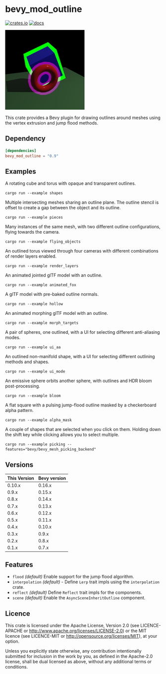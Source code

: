 # bevy_mod_outline

[![crates.io](https://img.shields.io/crates/v/bevy_mod_outline.svg)](https://crates.io/crates/bevy_mod_outline)
[![docs](https://docs.rs/bevy_mod_outline/badge.svg)](https://docs.rs/bevy_mod_outline)

![Screenshot of bevy_mod_outline's shapes example](https://github.com/bevyengine/bevy-assets/blob/main/Assets/3D/bevy_mod_outline.png?raw=true)

This crate provides a Bevy plugin for drawing outlines around meshes using the
vertex extrusion and jump flood methods.

## Dependency

```toml
[dependencies]
bevy_mod_outline = "0.9"
```

## Examples

A rotating cube and torus with opaque and transparent outlines.

```shell
cargo run --example shapes
```

Multiple intersecting meshes sharing an outline plane. The outline stencil is offset to create
a gap between the object and its outline.

```shell
cargo run --example pieces
```

Many instances of the same mesh, with two different outline configurations, flying towards the
camera.

```shell
cargo run --example flying_objects
```

An outlined torus viewed through four cameras with different combinations of render layers
enabled.

```shell
cargo run --example render_layers
```

An animated jointed glTF model with an outline.

```shell
cargo run --example animated_fox
```

A glTF model with pre-baked outline normals.

```shell
cargo run --example hollow
```

An animated morphing glTF model with an outline.

```shell
cargo run --example morph_targets
```

A pair of spheres, one outlined, with a UI for selecting different anti-aliasing modes.

```shell
cargo run --example ui_aa
```

An outlined non-manifold shape, with a UI for selecting different outlining methods and shapes.

```shell
cargo run --example ui_mode
```

An emissive sphere orbits another sphere, with outlines and HDR bloom post-processing.

```shell
cargo run --example bloom
```

A flat square with a pulsing jump-flood outline masked by a checkerboard alpha pattern.

```shell
cargo run --example alpha_mask
```

A couple of shapes that are selected when you click on them. 
Holding down the shift key while clicking allows you to select multiple.

```shell
cargo run --example picking --features="bevy/bevy_mesh_picking_backend"
```

## Versions

| This Version | Bevy version |
|--------------|--------------|
| 0.10.x       | 0.16.x       |
| 0.9.x        | 0.15.x       |
| 0.8.x        | 0.14.x       |
| 0.7.x        | 0.13.x       |
| 0.6.x        | 0.12.x       |
| 0.5.x        | 0.11.x       |
| 0.4.x        | 0.10.x       |
| 0.3.x        | 0.9.x        |
| 0.2.x        | 0.8.x        |
| 0.1.x        | 0.7.x        |

## Features

- `flood` _(default)_ Enable support for the jump flood algorithm.
- `interpolation` _(default)_ - Define `Lerp` trait impls using the
`interpolation` crate.
- `reflect` _(default)_ Define `Reflect` trait impls for the components.
- `scene` _(default)_ Enable the `AsyncSceneInheritOutline` component.

## Licence

This crate is licensed under the Apache License, Version 2.0 (see
LICENCE-APACHE or <http://www.apache.org/licenses/LICENSE-2.0>) or the MIT
licence (see LICENCE-MIT or <http://opensource.org/licenses/MIT>), at your
option.

Unless you explicitly state otherwise, any contribution intentionally submitted
for inclusion in the work by you, as defined in the Apache-2.0 license, shall
be dual licensed as above, without any additional terms or conditions.
